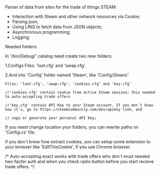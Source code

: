 Parser of data from sites for the trade of things STEAM:
-	Interaction with Steam and other network resources via Cookie;
-	Parsing json;
-	Using LINQ to fetch data from JSON objects;
-	Asynchronous programming;
-	Logging;


Needed folders:

In '/bin/Debug/' catalog need create two new folders:

1.Configs
   Files: 'loot.cfg' and 'swap.cfg'. 

2.And into 'Config' folder named 'Steam', like 'Config/Steam/'

    Files: 'loot.cfg', 'swap.cfg', 'cookies.cfg' and 'key.cfg'
    
    //'cookies.cfg' contain cookie from active Steam session; this needed to auto-accepting trade offers
    
    //'key.cfg' contain API Key to your Steam account. If you don`t know how it`s, go to https://steamcommunity.com/dev/apikey link, and 
    
    // copy or generate your personal API Key;
    
If you need change location your folders, you can  rewrite paths on 'Config.cs' file.

if you don`t know how extract cookies, you can setup some extension to your browser like 'EditThisCookie', if you use Chrome browser.

/*
  Auto-accepting exact works with trade offers who don`t must needed two-factor auth and when you check radio button before you start       receive trade offers.
*/
